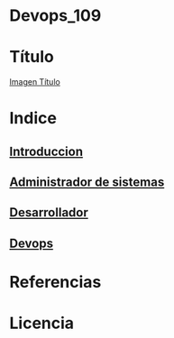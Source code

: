 # Devops_109

# Título
[Imagen Título](/Devops_109/imagenes/imgtitulo.png)

# Indice
## [Introduccion](/indice/introduccion)

## [Administrador de sistemas]()

## [Desarrollador]()

## [Devops]()

# Referencias

# Licencia
  
